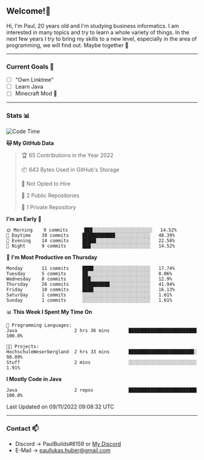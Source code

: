 ## Welcome!👋

Hi, I'm Paul, 20 years old and I'm studying business informatics. I am interested in many topics and try to learn a whole variety of things. In the next few years I try to bring my skills to a new level, especially in the area of programming, we will find out.
Maybe together 🤙

---
### Current Goals 🥅

- [ ] "Own Linktree"
- [ ] Learn Java
- [ ] Minecraft Mod 👀

---
### Stats 📊

<!--START_SECTION:waka-->
![Code Time](http://img.shields.io/badge/Code%20Time-40%20hrs%2039%20mins-blue)

**🐱 My GitHub Data** 

> 🏆 65 Contributions in the Year 2022
 > 
> 📦 643 Bytes Used in GitHub's Storage 
 > 
> 🚫 Not Opted to Hire
 > 
> 📜 2 Public Repositories 
 > 
> 🔑 1 Private Repository 
 > 
**I'm an Early 🐤** 

```text
🌞 Morning    9 commits      ███░░░░░░░░░░░░░░░░░░░░░░   14.52% 
🌆 Daytime    30 commits     ████████████░░░░░░░░░░░░░   48.39% 
🌃 Evening    14 commits     █████░░░░░░░░░░░░░░░░░░░░   22.58% 
🌙 Night      9 commits      ███░░░░░░░░░░░░░░░░░░░░░░   14.52%

```
📅 **I'm Most Productive on Thursday** 

```text
Monday       11 commits     ████░░░░░░░░░░░░░░░░░░░░░   17.74% 
Tuesday      5 commits      ██░░░░░░░░░░░░░░░░░░░░░░░   8.06% 
Wednesday    8 commits      ███░░░░░░░░░░░░░░░░░░░░░░   12.9% 
Thursday     26 commits     ██████████░░░░░░░░░░░░░░░   41.94% 
Friday       10 commits     ████░░░░░░░░░░░░░░░░░░░░░   16.13% 
Saturday     1 commits      ░░░░░░░░░░░░░░░░░░░░░░░░░   1.61% 
Sunday       1 commits      ░░░░░░░░░░░░░░░░░░░░░░░░░   1.61%

```


📊 **This Week I Spent My Time On** 

```text
💬 Programming Languages: 
Java                     2 hrs 36 mins       █████████████████████████   100.0%

🐱‍💻 Projects: 
HochschuleWeserbergland  2 hrs 33 mins       ████████████████████████░   98.09% 
Stuff                    2 mins              ░░░░░░░░░░░░░░░░░░░░░░░░░   1.91%

```

**I Mostly Code in Java** 

```text
Java                     2 repos             █████████████████████████   100.0%

```



 Last Updated on 09/11/2022 09:08:32 UTC
<!--END_SECTION:waka-->

---
### Contact 📫

* Discord -> PaulBuilds#6159 or [My Discord](https://discord.gg/7kq6UnB)
* E-Mail -> paullukas.huber@gmail.com
